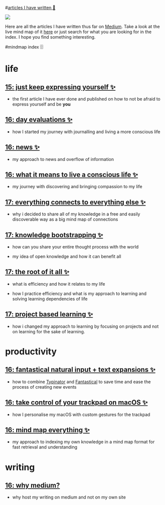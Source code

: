 #[articles I have written 📖](https://my.mindnode.com/aMjDG6PmWaH8zKmTmxoTzLvXSgysdi1nBiRYuVnd)

![](http://i.imgur.com/iJ8pjoL.png) 


Here are all the articles I have written thus far on [Medium](https://medium.com/@NikitaVoloboev). Take a look at the live mind map of it [here](https://my.mindnode.com/aMjDG6PmWaH8zKmTmxoTzLvXSgysdi1nBiRYuVnd) or just search for what you are looking for in the index. I hope you find something interesting.

#mindmap index 🗄️

# life


## [15: just keep expressing yourself ✨](https://medium.com/@NikitaVoloboev/just-keep-expressing-yourself-306870791ae4#.3ilcote4m)

- the first article I have ever done and published on how to not be afraid to express yourself and be **you**

## [16: day evaluations ✨](https://medium.com/@NikitaVoloboev/day-evaluations-5706f31c9c5e#.m4lw1eo32)

- how I started my journey with journalling and living a more conscious life

## [16: news ✨](https://medium.com/@NikitaVoloboev/news-d6bcaaf40121#.mtj9gqvyu)

- my approach to news and overflow of information

## [16: what it means to live a conscious life ✨](https://medium.com/@NikitaVoloboev/what-it-means-to-live-a-conscious-life-c96f6517077#.x3mzy1kcl)

- my journey with discovering and bringing compassion to my life

## [17: everything connects to everything else ✨](https://medium.com/@NikitaVoloboev/everything-connects-to-everything-else-c6a2d96a809d#.nn8gvwavn)

- why i decided to share all of my knowledge in a free and easily discoverable way as a big mind map of connections

## [17: knowledge bootstrapping ✨](https://medium.com/@NikitaVoloboev/knowledge-bootstrapping-36c97e0dee19#.udmp9eotg)

- how can you share your entire thought process with the world 

- my idea of open knowledge and how it can benefit all

## [17: the root of it all ✨](https://medium.com/@NikitaVoloboev/the-root-of-it-all-9b6ab6a77e1d#.yt6ici5rf)

- what is efficiency and how it relates to my life

- how I practice efficiency and what is my approach to learning and solving learning dependencies of life

## [17: project based learning ✨](https://medium.com/@NikitaVoloboev/project-based-learning-e511641869ca#.z6wr7ncu5)

- how i changed my approach to learning by focusing on projects and not on learning for the sake of learning.


# productivity


## [16: fantastical natural input + text expansions ✨](https://medium.com/@NikitaVoloboev/fantastical-natural-input-text-expansions-3ea8cf7ccac3#.pv5937ncr)

- how to combine [Typinator](http://www.ergonis.com/products/typinator/) and [Fantastical](https://flexibits.com/fantastical) to save time and ease the process of creating new events

## [16: take control of your trackpad on macOS ✨](https://medium.com/@NikitaVoloboev/take-control-of-your-touchpad-on-macos-45c581f542e0#.7n1ye6vze)

- how I personalise my macOS with custom gestures for the trackpad

## [16: mind map everything ✨](https://medium.com/@NikitaVoloboev/mind-map-everything-d27670f70739#.p7w44kr44)

- my approach to indexing my own knowledge in a mind map format for fast retrieval and understanding


# writing


## [16: why medium?](https://medium.com/@NikitaVoloboev/why-medium-ff9b13fefe61#.guictx69p)

- why host my writing on medium and not on my own site

